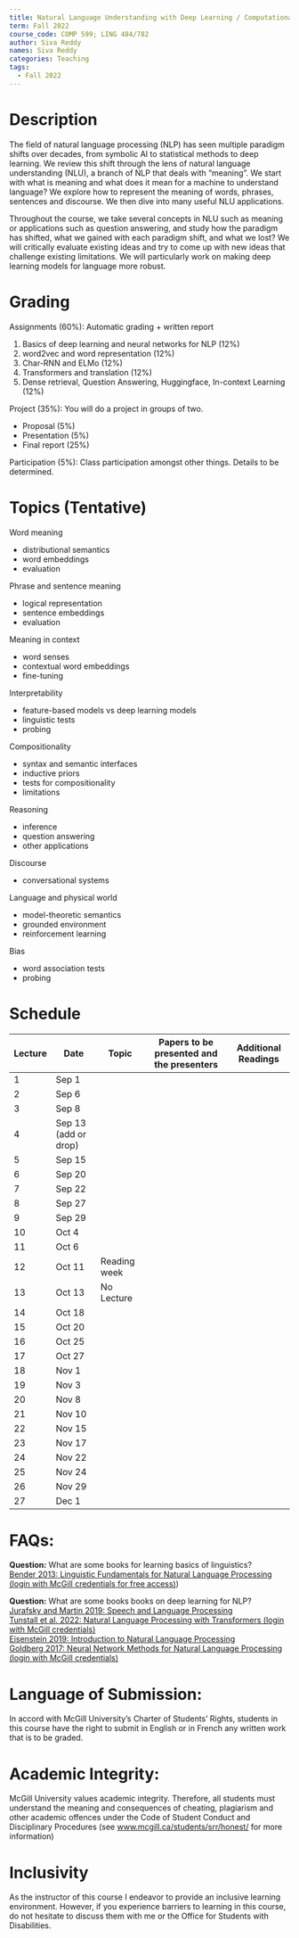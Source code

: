 ```yaml
---
title: Natural Language Understanding with Deep Learning / Computational Semantics
term: Fall 2022
course_code: COMP 599; LING 484/782
author: Siva Reddy
names: Siva Reddy
categories: Teaching
tags:
  - Fall 2022
---
```


# Description

The field of natural language processing (NLP) has seen multiple paradigm shifts over decades, from symbolic AI to statistical methods to deep learning. We review this shift through the lens of natural language understanding (NLU), a branch of NLP that deals with “meaning”. We start with what is meaning and what does it mean for a machine to understand language? We explore how to represent the meaning of words, phrases, sentences and discourse. We then dive into many useful NLU applications. 

Throughout the course, we take several concepts in NLU such as meaning or applications such as question answering, and study how the paradigm has shifted, what we gained with each paradigm shift, and what we lost? We will critically evaluate existing ideas and try to come up with new ideas that challenge existing limitations. We will particularly work on making deep learning models for language more robust.

# Grading

Assignments (60%): Automatic grading + written report
1. Basics of deep learning and neural networks for NLP (12%)
2. word2vec and word representation (12%)
3. Char-RNN and ELMo (12%)
4. Transformers and translation (12%)
5. Dense retrieval, Question Answering, Huggingface, In-context Learning (12%)

Project (35%): You will do a project in groups of two.
* Proposal (5%)
* Presentation (5%)
* Final report (25%)

Participation (5%): Class participation amongst other things. Details to be determined.

# Topics (Tentative)

Word meaning
* distributional semantics
* word embeddings
* evaluation

Phrase and sentence meaning
* logical representation
* sentence embeddings
* evaluation

Meaning in context
* word senses
* contextual word embeddings
* fine-tuning

Interpretability
* feature-based models vs deep learning models
* linguistic tests
* probing

Compositionality
* syntax and semantic interfaces
* inductive priors
* tests for compositionality
* limitations

Reasoning
* inference
* question answering
* other applications

Discourse
* conversational systems

Language and physical world
* model-theoretic semantics
* grounded environment
* reinforcement learning

Bias
* word association tests
* probing


# Schedule

| Lecture | Date                 | Topic        | Papers to be presented and the presenters | Additional Readings |
| ------- | -------------------- | ------------ | ----------------------------------------- | ------------------- |
| 1       | Sep 1                |              |                                           |                     |
| 2       | Sep 6                |              |                                           |                     |
| 3       | Sep 8                |              |                                           |                     |
| 4       | Sep 13 (add or drop) |              |                                           |                     |
| 5       | Sep 15               |              |                                           |                     |
| 6       | Sep 20               |              |                                           |                     |
| 7       | Sep 22               |              |                                           |                     |
| 8       | Sep 27               |              |                                           |                     |
| 9       | Sep 29               |              |                                           |                     |
| 10      | Oct 4                |              |                                           |                     |
| 11      | Oct 6                |              |                                           |                     |
| 12      | Oct 11               | Reading week |                                           |                     |
| 13      | Oct 13               | No Lecture   |                                           |                     |
| 14      | Oct 18               |              |                                           |                     |
| 15      | Oct 20               |              |                                           |                     |
| 16      | Oct 25               |              |                                           |                     |
| 17      | Oct 27               |              |                                           |                     |
| 18      | Nov 1                |              |                                           |                     |
| 19      | Nov 3                |              |                                           |                     |
| 20      | Nov 8                |              |                                           |                     |
| 21      | Nov 10               |              |                                           |                     |
| 22      | Nov 15               |              |                                           |                     |
| 23      | Nov 17               |              |                                           |                     |
| 24      | Nov 22               |              |                                           |                     |
| 25      | Nov 24               |              |                                           |                     |
| 26      | Nov 29               |              |                                           |                     |
| 27      | Dec 1                |              |                                           |                     |


# FAQs:

**Question:** What are some books for learning basics of linguistics?  
[Bender 2013: Linguistic Fundamentals for Natural Language Processing (login with McGill credentials for free access)](https://mcgill.on.worldcat.org/oclc/853273078))  

**Question:** What are some books books on deep learning for NLP?  
[Jurafsky and Martin 2019: Speech and Language Processing](https://web.stanford.edu/~jurafsky/slp3/)  
[Tunstall et al. 2022: Natural Language Processing with Transformers (login with McGill credentials)](
https://mcgill.on.worldcat.org/oclc/1321899597)  
[Eisenstein 2019: Introduction to Natural Language Processing](https://github.com/jacobeisenstein/gt-nlp-class/blob/master/notes/eisenstein-nlp-notes.pdf)  
[Goldberg 2017: Neural Network Methods for Natural Language Processing (login with McGill credentials)](https://mcgill.on.worldcat.org/oclc/982699889)  

# Language of Submission:
In accord with McGill University’s Charter of Students’ Rights, students in this course have the right to submit in English or in French any written work that is to be graded. 

# Academic Integrity:
McGill University values academic integrity. Therefore, all students must understand the meaning and consequences of cheating, plagiarism and other academic offences under the Code of Student Conduct and Disciplinary Procedures (see www.mcgill.ca/students/srr/honest/ for more information)

# Inclusivity
As the instructor of this course I endeavor to provide an inclusive learning environment. However, if you experience barriers to learning in this course, do not hesitate to discuss them with me or the Office for Students with Disabilities.
